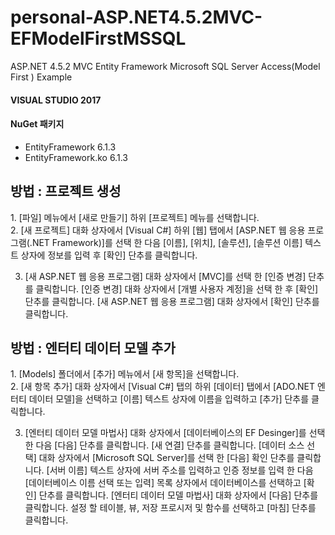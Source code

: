 # personal-ASP.NET4.5.2MVC-EFModelFirstMSSQL
ASP.NET 4.5.2 MVC Entity Framework Microsoft SQL Server Access(Model First ) Example

#### VISUAL STUDIO 2017

#### NuGet 패키지
+ EntityFramework 6.1.3
+ EntityFramework.ko 6.1.3

## 방법 : 프로젝트 생성

1. [파일] 메뉴에서 [새로 만들기] 하위 [프로젝트] 메뉴를 선택합니다.                                                                                  
2. [새 프로젝트] 대화 상자에서 [Visual C#] 하위 [웹] 탭에서 [ASP.NET 웹 응용 프로그램(.NET Framework)]를 선택 한 다음 [이름], [위치], [솔루션], [솔루션 이름] 텍스트 상자에 정보를 입력 후 [확인] 단추를 클릭합니다.

3. [새 ASP.NET 웹 응용 프로그램] 대화 상자에서 [MVC]를 선택 한 [인증 변경] 단추를 클릭합니다. [인증 변경] 대화 상자에서 [개별 사용자 계정]을 선택 한 후 [확인] 단추를 클릭합니다. [새 ASP.NET 웹 응용 프로그램] 대화 상자에서 [확인] 단추를 클릭합니다.

## 방법 : 엔터티 데이터 모델 추가

1. [Models] 폴더에서 [추가] 메뉴에서 [새 항목]을 선택합니다.                                                                                    
2. [새 항목 추가] 대화 상자에서 [Visual C#] 탭의 하위 [데이터] 탭에서 [ADO.NET 엔터티 데이터 모델]을 선택하고 [이름] 텍스트 상자에 이름을 입력하고 [추가] 단추를 클릭합니다.

3. [엔터티 데이터 모델 마법사] 대화 상자에서 [데이터베이스의 EF Desinger]를 선택 한 다음 [다음] 단추를 클릭합니다. [새 연결] 단추를 클릭합니다. [데이터 소스 선택] 대화 상자에서 [Microsoft SQL Server]를 선택 한 [다음] 확인 단추를 클릭합니다. [서버 이름] 텍스트 상자에 서버 주소를 입력하고 인증 정보를 입력 한 다음 [데이터베이스 이름 선택 또는 입력] 목록 상자에서 데이터베이스를 선택하고 [확인] 단추를 클릭합니다. [엔터티 데이터 모델 마법사] 대화 상자에서 [다음] 단추를 클릭합니다. 설정 할 테이블, 뷰, 저장 프로시저 및 함수를 선택하고 [마침] 단추를 클릭합니다.
